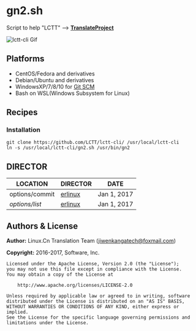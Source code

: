# gn2.sh

Script to help "LCTT" -->  **[TranslateProject](https://github.com/LCTT/TranslateProject)**

![lctt-cli Gif](https://raw.githubusercontent.com/LCTT/lctt-cli/master/images/lctt-cli.gif)

## Platforms

- CentOS/Fedora and derivatives
- Debian/Ubuntu and derivatives
- WindowsXP/7/8/10 for [Git SCM](https://git-for-windows.github.io/)
- Bash on WSL(Windows Subsystem for Linux)

## Recipes
### Installation

```
git clone https://github.com/LCTT/lctt-cli/ /usr/local/lctt-cli
ln -s /usr/local/lctt-cli/gn2.sh /usr/bin/gn2
```
## DIRECTOR 

| LOCATION          | DIRECTOR                                 | DATE        |
| ----------------- | ---------------------------------------- | ----------- |
| options/commit    | [erlinux](https://github.com/erlinux)    | Jan 1, 2017 |
| *options/list*    | [erlinux](https://github.com/erlinux)    | Jan 1, 2017 |

## Authors & License 

**Author:** Linux.Cn Translation Team ([jiwenkangatech@foxmail.com](mailto:jiwenkangatech@foxmail.com))

**Copyright:** 2016-2017,  Software, Inc.

```
Licensed under the Apache License, Version 2.0 (the "License");
you may not use this file except in compliance with the License.
You may obtain a copy of the License at

    http://www.apache.org/licenses/LICENSE-2.0

Unless required by applicable law or agreed to in writing, software
distributed under the License is distributed on an "AS IS" BASIS,
WITHOUT WARRANTIES OR CONDITIONS OF ANY KIND, either express or implied.
See the License for the specific language governing permissions and
limitations under the License.
```

